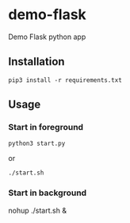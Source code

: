# demo-flask
Demo Flask python app


## Installation
`pip3 install -r requirements.txt`

## Usage
### Start in foreground

`python3 start.py`

or

`./start.sh`


### Start in background
nohup ./start.sh &

